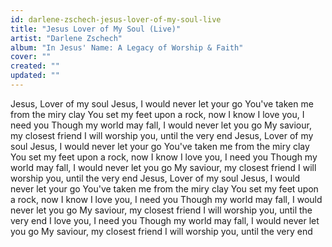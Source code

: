 ```yaml
---
id: darlene-zschech-jesus-lover-of-my-soul-live
title: "Jesus Lover of My Soul (Live)"
artist: "Darlene Zschech"
album: "In Jesus' Name: A Legacy of Worship & Faith"
cover: ""
created: ""
updated: ""
---
```


Jesus, Lover of my soul
Jesus, I would never let your go
You've taken me from the miry clay
You set my feet upon a rock, now I know
I love you, I need you
Though my world may fall, I would never let you go
My saviour, my closest friend
I will worship you, until the very end
Jesus, Lover of my soul
Jesus, I would never let your go
You've taken me from the miry clay
You set my feet upon a rock, now I know
I love you, I need you
Though my world may fall, I would never let you go
My saviour, my closest friend
I will worship you, until the very end
Jesus, Lover of my soul
Jesus, I would never let your go
You've taken me from the miry clay
You set my feet upon a rock, now I know
I love you, I need you
Though my world may fall, I would never let you go
My saviour, my closest friend
I will worship you, until the very end
I love you, I need you
Though my world may fall, I would never let you go
My saviour, my closest friend
I will worship you, until the very end